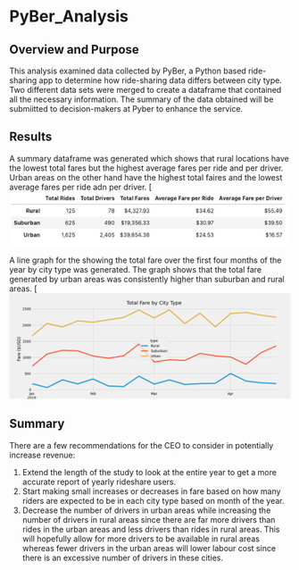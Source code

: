 # PyBer_Analysis

## Overview and Purpose
This analysis examined data collected by PyBer, a Python based ride-sharing app to determine how ride-sharing data differs between city type. Two different data sets were merged to create a dataframe that contained all the necessary information. The summary of the data obtained will be submiitted to decision-makers at Pyber to enhance the service. 

## Results
A summary dataframe was generated which shows that rural locations have the lowest total fares but the highest average fares per ride and per driver. Urban areas on the other hand have the highest total faires and the lowest average fares per ride adn per driver.
[![name](https://github.com/DimitriGianna/PyBer_Analysis/blob/main/Analysis/Ride_Summary.png?raw=true)

A line graph for the showing the total fare over the first four months of the year by city type was generated. The graph shows that the total fare generated  by urban areas was consistently higher than suburban and rural areas. 
[![name](https://github.com/DimitriGianna/PyBer_Analysis/blob/main/Analysis/PyBer_fare_summary.png?raw=true)

## Summary
There are a few recommendations for the CEO to consider in potentially increase revenue:
1. Extend the length of the study to look at the entire year to get a more accurate report of yearly rideshare users.
2. Start making small increases or decreases in fare based on how many riders are expected to be in each city type based on month of the year. 
3. Decrease the number of drivers in urban areas while increasing the number of drivers in rural areas since there are far more drivers than rides in the urban areas and less drivers than rides in rural areas. This will hopefully allow for more drivers to be available in rural areas whereas fewer drivers in the urban areas will lower labour cost since there is an excessive number of drivers in these cities. 
